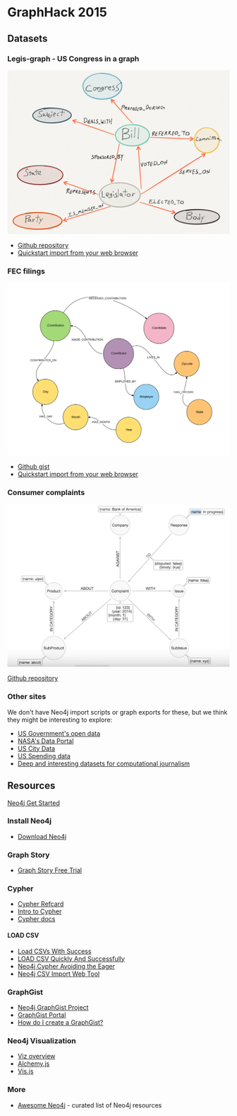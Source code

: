 # GraphHack 2015

## Datasets

### Legis-graph - US Congress in a graph

![](img/lg_datamodel.png)

* [Github repository](https://github.com/legis-graph/legis-graph)
* [Quickstart import from your web browser](http://johnymontana.github.io/LazyWebCypher/?file=https://raw.githubusercontent.com/legis-graph/legis-graph/master/quickstart/114/legis_graph_import_114.cypher)

### FEC filings

![](img/fec_datamodel.png)

* [Github gist](https://gist.github.com/johnymontana/fd3de5219e9a15e67fb7)
* [Quickstart import from your web browser](http://www.lyonwj.com/LazyWebCypher?file=https://gist.githubusercontent.com/johnymontana/fd3de5219e9a15e67fb7/raw/7f25d1f2b37a1811720b1d3339335a60b7c6e35f/FEC-2015.cql)

### Consumer complaints

![](img/cc_datamodel.png)

[Github repository](https://github.com/nicolewhite/neo4j-complaints)

### Other sites

We don't have Neo4j import scripts or graph exports for these, but we think they might be interesting to explore:

* [US Government's open data](http://www.data.gov/)
* [NASA's Data Portal](https://data.nasa.gov/)
* [US City Data](http://us-city.census.okfn.org/)
* [US Spending data](https://www.usaspending.gov/Pages/default.aspx)
* [Deep and interesting datasets for computational journalism](http://cjlab.stanford.edu/2015/09/30/lab-launch-and-data-sets/)

## Resources

[Neo4j Get Started](http://neo4j.com/developer/get-started/)

### Install Neo4j

* [Download Neo4j](http://neo4j.com/download/)

### Graph Story

* [Graph Story Free Trial](https://console.graphstory.com/join)

### Cypher 

* [Cypher Refcard](http://neo4j.com/docs/stable/cypher-refcard/)
* [Intro to Cypher](http://neo4j.com/developer/cypher-query-language/)
* [Cypher docs](http://neo4j.com/docs/stable/cypher-query-lang.html)

#### LOAD CSV

* [Load CSVs With Success](http://jexp.de/blog/2014/10/load-cvs-with-success/)
* [LOAD CSV Quickly And Successfully](http://jexp.de/blog/2014/06/load-csv-into-neo4j-quickly-and-successfully/)
* [Neo4j Cypher Avoiding the Eager](http://www.markhneedham.com/blog/2014/10/23/neo4j-cypher-avoiding-the-eager/)
* [Neo4j CSV Import Web Tool](http://neo4j-csv-import.herokuapp.com)

### GraphGist

* [Neo4j GraphGist Project](http://gist.neo4j.org/)
* [GraphGist Portal](http://graphgist.neo4j.com/#!/gists)
* [How do I create a GraphGist?](http://graphgist.neo4j.com/#!/gists/about)

### Neo4j Visualization

* [Viz overview](http://neo4j.com/developer/guide-data-visualization/)
* [Alchemy.js](https://github.com/GraphAlchemist/Alchemy)
* [Vis.js](http://visjs.org/network_examples.html)

### More

* [Awesome Neo4j](https://github.com/GraphGeeks/awesome-neo4j) - curated list of Neo4j resources
